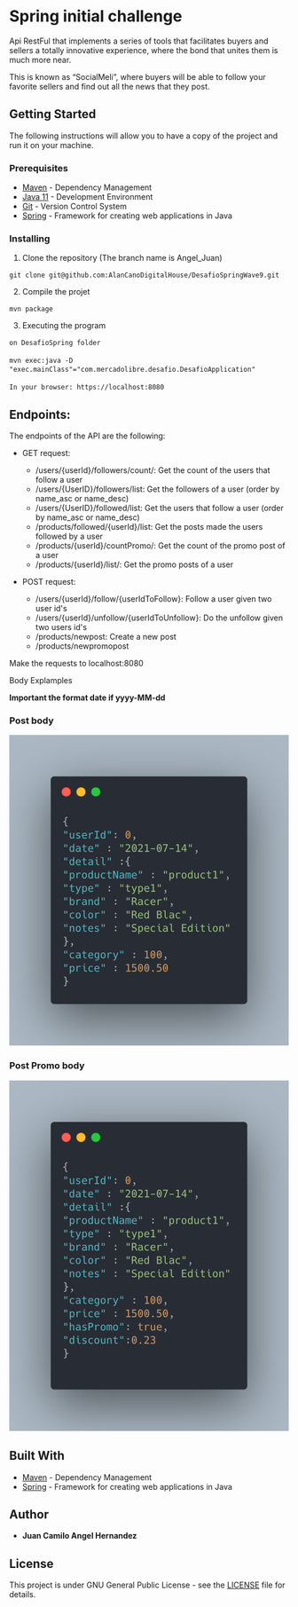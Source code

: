 # Spring initial challenge

Api RestFul that implements a series of tools that facilitates buyers and sellers
a totally innovative experience, where the bond that unites them is much more near.

This is known as “SocialMeli”, where buyers will be able to follow your favorite sellers and find out all the news that they post.


## Getting Started

The following instructions will allow you to have a copy of the project and run it on your machine.

### Prerequisites

* [Maven](https://maven.apache.org/) - Dependency Management
* [Java 11](https://www.oracle.com/co/java/technologies/javase-jdk11-downloads.html) -  Development Environment
* [Git](https://git-scm.com/) - Version Control System
* [Spring](https://spring.io/) - Framework for creating web applications in Java

### Installing

1. Clone the repository (The branch name is Angel_Juan)

```
git clone git@github.com:AlanCanoDigitalHouse/DesafioSpringWave9.git
```

2. Compile the projet

```
mvn package
```

3. Executing the program

```
on DesafioSpring folder

mvn exec:java -D "exec.mainClass"="com.mercadolibre.desafio.DesafioApplication"

In your browser: https://localhost:8080

```
## Endpoints:

The endpoints of the API are the following:
- GET request:
    - /users/{userId}/followers/count/: Get the count of the users that follow a user
    - /users/{UserID}/followers/list: Get the followers of a user (order by name_asc or name_desc)
    - /users/{UserID}/followed/list: Get the users that follow a user (order by name_asc or name_desc)
    - /products/followed/{userId}/list: Get the posts made the users followed by a user
    - /products/{userId}/countPromo/: Get the count of the promo post of a user
    - /products/{userId}/list/: Get the promo posts of a user

- POST request:
    - /users/{userId}/follow/{userIdToFollow}: Follow a user given two user id's
    - /users/{userId}/unfollow/{userIdToUnfollow}: Do the unfollow given two users id's
    - /products/newpost: Create a new post
    - /products/newpromopost

Make the requests to localhost:8080

Body Explamples

**Important the format date if yyyy-MM-dd**

### Post body

![post](img/post.png)

### Post Promo body

![postPromo](img/postPromo.png)


## Built With

* [Maven](https://maven.apache.org/) - Dependency Management
* [Spring](https://spring.io/) - Framework for creating web applications in Java


## Author

* **Juan Camilo Angel Hernandez**


## License

This project is under GNU General Public License - see the [LICENSE](LICENSE) file for details.
